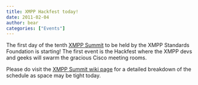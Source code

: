 ```yaml
---
title: XMPP Hackfest today!
date: 2011-02-04
author: bear
categories: ["Events"]
---
```


The first day of the tenth [XMPP Summit](https://xmpp.org/participate/the-xmpp-summit/) to be held by the XMPP Standards Foundation is starting! The first event is the Hackfest where the XMPP devs and geeks will swarm the gracious Cisco meeting rooms.

Please do visit the [XMPP Summit wiki page](https://xmpp.org/participate/the-xmpp-summit/) for a detailed breakdown of the schedule as space may be tight today.
